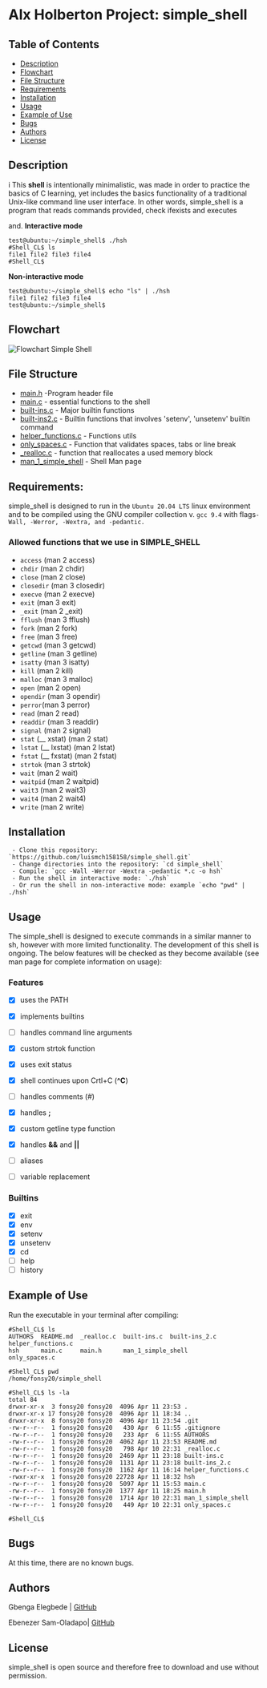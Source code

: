 # Alx Holberton Project: simple_shell


## Table of Contents
* [Description](#description)
* [Flowchart](#flowchart)
* [File Structure](#file-structure)
* [Requirements](#requirements)
* [Installation](#installation)
* [Usage](#usage)
* [Example of Use](#example-of-use)
* [Bugs](#bugs)
* [Authors](#authors)
* [License](#license)
## Description
i
This **shell** is intentionally minimalistic, was made in order to practice the basics of C learning, yet includes the basics functionality of a traditional Unix-like command line user interface.
In other words, simple_shell is a program that reads commands provided, check ifexists and executes

and.
**Interactive mode**

    test@ubuntu:~/simple_shell$ ./hsh
    #Shell_CL$ ls
    file1 file2 file3 file4
    #Shell_CL$

**Non-interactive mode**

    test@ubuntu:~/simple_shell$ echo "ls" | ./hsh
    file1 file2 file3 file4
    test@ubuntu:~/simple_shell$

## Flowchart
![Flowchart Simple Shell](https://raw.githubusercontent.com/luismch158158/simple_shell/master/flowchar_simpleshell.jpg)

## File Structure
* [main.h](main.h) -Program header file
* [main.c](main.c) - essential functions to the shell
* [built-ins.c](built-ins.c) - Major builtin functions
* [built-ins2.c](built-ins2.c) - Builtin functions that involves 'setenv', 'unsetenv'  builtin command
* [helper_functions.c](helper_functions.c) - Functions utils
* [only_spaces.c](only_spaces.c) - Function that validates spaces, tabs or line break
* [_realloc.c](_realloc.c) - function that reallocates a used memory block
* [man_1_simple_shell](man_1_simple_shell) -  Shell Man page

## Requirements: 

simple_shell is designed to run in the `Ubuntu 20.04 LTS` linux environment and to be compiled using the GNU compiler collection v. `gcc 9.4` with flags`-Wall, -Werror, -Wextra, and -pedantic.`

### Allowed functions that we use in SIMPLE_SHELL
* `access` (man 2 access)
* `chdir` (man 2 chdir)
* `close` (man 2 close)
* `closedir` (man 3 closedir)
* `execve` (man 2 execve)
* `exit` (man 3 exit)
* `_exit` (man 2 _exit)
* `fflush` (man 3 fflush)
* `fork` (man 2 fork)
* `free` (man 3 free)
* `getcwd` (man 3 getcwd)
* `getline` (man 3 getline)
* `isatty` (man 3 isatty)
* `kill` (man 2 kill)
* `malloc` (man 3 malloc)
* `open` (man 2 open)
* `opendir` (man 3 opendir)
* `perror`(man 3 perror)
* `read` (man 2 read)
* `readdir` (man 3 readdir)
* `signal` (man 2 signal)
* `stat` (__ xstat) (man 2 stat)
* `lstat` (__ lxstat) (man 2 lstat)
* `fstat` (__ fxstat) (man 2 fstat)
* `strtok` (man 3 strtok)
* `wait` (man 2 wait)
* `waitpid` (man 2 waitpid)
* `wait3` (man 2 wait3)
* `wait4` (man 2 wait4)
* `write` (man 2 write)

## Installation

	 - Clone this repository: `https://github.com/luismch158158/simple_shell.git`
	 - Change directories into the repository: `cd simple_shell`
	 - Compile: `gcc -Wall -Werror -Wextra -pedantic *.c -o hsh`
	 - Run the shell in interactive mode: `./hsh`
	 - Or run the shell in non-interactive mode: example `echo "pwd" | ./hsh`

## Usage

The simple_shell is designed to execute commands in a similar manner to sh, however with more limited functionality. The development of this shell is ongoing. The below features will be checked as they become available (see man page for complete information on usage):

### Features
- [x] uses the PATH
- [x] implements builtins
- [ ] handles command line arguments
- [x] custom strtok function
- [x] uses exit status
- [x] shell continues upon Crtl+C (**^C**)
- [ ] handles comments (#)
- [x] handles **;**
- [x] custom getline type function
- [x] handles **&&** and **||**
- [ ] aliases
- [ ] variable replacement


### Builtins

- [x] exit
- [x] env
- [x] setenv
- [x] unsetenv
- [x] cd
- [ ] help
- [ ] history

## Example of Use
Run the executable in your terminal after compiling:
```
#Shell_CL$ ls
AUTHORS  README.md  _realloc.c  built-ins.c  built-ins_2.c  helper_functions.c
hsh  	 main.c     main.h  	man_1_simple_shell  	    only_spaces.c

#Shell_CL$ pwd
/home/fonsy20/simple_shell
```

```
#Shell_CL$ ls -la
total 84
drwxr-xr-x  3 fonsy20 fonsy20  4096 Apr 11 23:53 .
drwxr-xr-x 17 fonsy20 fonsy20  4096 Apr 11 18:34 ..
drwxr-xr-x  8 fonsy20 fonsy20  4096 Apr 11 23:54 .git
-rw-r--r--  1 fonsy20 fonsy20   430 Apr  6 11:55 .gitignore
-rw-r--r--  1 fonsy20 fonsy20   233 Apr  6 11:55 AUTHORS
-rw-r--r--  1 fonsy20 fonsy20  4062 Apr 11 23:53 README.md
-rw-r--r--  1 fonsy20 fonsy20   798 Apr 10 22:31 _realloc.c
-rw-r--r--  1 fonsy20 fonsy20  2469 Apr 11 23:18 built-ins.c
-rw-r--r--  1 fonsy20 fonsy20  1131 Apr 11 23:18 built-ins_2.c
-rw-r--r--  1 fonsy20 fonsy20  1162 Apr 11 16:14 helper_functions.c
-rwxr-xr-x  1 fonsy20 fonsy20 22728 Apr 11 18:32 hsh
-rw-r--r--  1 fonsy20 fonsy20  5097 Apr 11 15:53 main.c
-rw-r--r--  1 fonsy20 fonsy20  1377 Apr 11 18:25 main.h
-rw-r--r--  1 fonsy20 fonsy20  1714 Apr 10 22:31 man_1_simple_shell
-rw-r--r--  1 fonsy20 fonsy20   449 Apr 10 22:31 only_spaces.c

#Shell_CL$
```
## Bugs
At this time, there are no known bugs.

## Authors
Gbenga Elegbede | [GitHub](https://github.com/serena0012)

Ebenezer Sam-Oladapo| [GitHub](https://github.com/code-vibe)

## License
simple_shell is open source and therefore free to download and use without permission.
